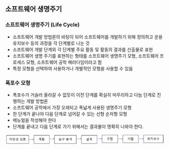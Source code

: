 ## 소프트웨어 생명주기

### 소프트웨어 생명주기 (Life Cycle)

- 소프트웨어 개발 방법론의 바탕이 되어 소프트웨어를 개발하기 위해 정의하고 운용 유지보수 등의 과정을 각 단계별로 나눈 것
- 소프트웨어 개발 단계외 각 단계별 주요 활동 및 활동의 결과를 산출물로 표현
- 소프트웨어 생명 주기를 표현하는 형태를 소프트웨어 생명주기 모형, 소프트웨어 프로세스 모형, 소프트웨어 공학 패러다임이라고 함
- 특정 모형을 선택하여 사용하거나 개별적인 모형을 사용할 수 있음

### 폭포수 모형

- 폭포수가 거슬러 올라갈 수 없듯이 이전 단계를 확실히 마무리하고 다늠 단계로 진행하는 개발 방법론
- 소프트웨어 공학에서 가장 오래되고 폭넓게 사용된 생명주기 모형
- 한 단계가 끝나야 다음 단계로 넘어갈 수 있는 선형 순차형 모형
- 메뉴얼을 작성해야 한다
- 단계를 끝내고 다음 단계로 가기 위해서는 결과물이 명확히 나와야 한다.

![폭포수 모형](./images/01_1.png)

